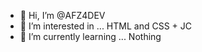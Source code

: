- 👋 Hi, I’m @AFZ4DEV
- 👀 I’m interested in ... HTML and CSS + JC
- 🌱 I’m currently learning ... Nothing

